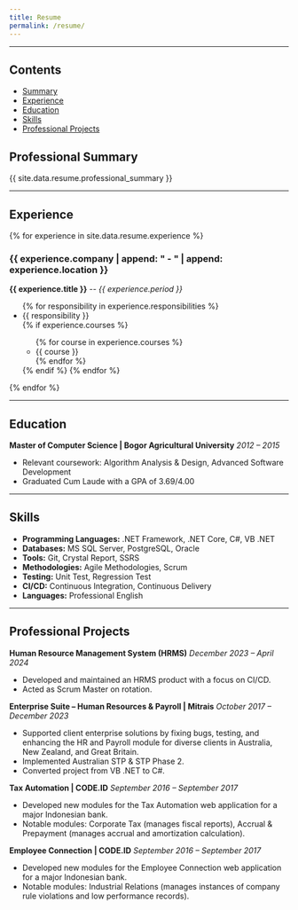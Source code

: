 ```yaml
---
title: Resume
permalink: /resume/
---
```


---

## Contents

- [Summary](#professional-summary)
- [Experience](#experience)
- [Education](#education)
- [Skills](#skills)
- [Professional Projects](#professional-projects)

## Professional Summary

{{ site.data.resume.professional_summary }}

---

## Experience

{% for experience in site.data.resume.experience %}

  <h3>{{ experience.company | append: " - " | append: experience.location }}</h3>
  <p><strong>{{ experience.title }}</strong> -- <i>{{ experience.period }}</i></p>
  <ul>
  {% for responsibility in experience.responsibilities %}
    <li>{{ responsibility }}</li>
    {% if experience.courses %}
    <ul>
      {% for course in experience.courses %}
        <li>{{ course }}</li>
      {% endfor %}
    </ul>
    {% endif %}
  {% endfor %}
  </ul>
{% endfor %}

---

## Education

**Master of Computer Science | Bogor Agricultural University**
_2012 – 2015_

- Relevant coursework: Algorithm Analysis & Design, Advanced Software Development
- Graduated Cum Laude with a GPA of 3.69/4.00

---

## Skills

- **Programming Languages:** .NET Framework, .NET Core, C#, VB .NET
- **Databases:** MS SQL Server, PostgreSQL, Oracle
- **Tools:** Git, Crystal Report, SSRS
- **Methodologies:** Agile Methodologies, Scrum
- **Testing:** Unit Test, Regression Test
- **CI/CD:** Continuous Integration, Continuous Delivery
- **Languages:** Professional English

---

## Professional Projects

**Human Resource Management System (HRMS)**
_December 2023 – April 2024_

- Developed and maintained an HRMS product with a focus on CI/CD.
- Acted as Scrum Master on rotation.

**Enterprise Suite – Human Resources & Payroll | Mitrais**
_October 2017 – December 2023_

- Supported client enterprise solutions by fixing bugs, testing, and enhancing the HR and Payroll module for diverse clients in Australia, New Zealand, and Great Britain.
- Implemented Australian STP & STP Phase 2.
- Converted project from VB .NET to C#.

**Tax Automation | CODE.ID**
_September 2016 – September 2017_

- Developed new modules for the Tax Automation web application for a major Indonesian bank.
- Notable modules: Corporate Tax (manages fiscal reports), Accrual & Prepayment (manages accrual and amortization calculation).

**Employee Connection | CODE.ID**
_September 2016 – September 2017_

- Developed new modules for the Employee Connection web application for a major Indonesian bank.
- Notable modules: Industrial Relations (manages instances of company rule violations and low performance records).

